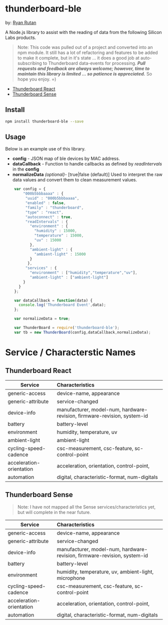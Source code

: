# thunderboard-ble
by: [Ryan Rutan](https://github.com/ryanrutan)

A Node.js library to assist with the reading of data from the following Silicon Labs products.

>Note:  This code was pulled out of a project and converted into an npm module.  It still has a lot of refactoring and features to be added to make it complete, but in it's state ... it does a good job at auto-subscribing to Thunderboard data-events for processing.  **_Pull requests and feedback are always welcome; however, time to maintain this library is limited ... so patience is appreciated._** So hope you enjoy. =)

- [Thunderboard React](http://www.silabs.com/products/development-tools/wireless/bluetooth/thunderboard-react-kit-sensor-cloud-connectivity)
- [Thunderboard Sense](https://www.silabs.com/products/development-tools/wireless/bluetooth/thunderboard-sense-kit)

## Install

```bash
npm install thunderboard-ble --save
```

## Usage
Below is an example use of this library.

- **config** - JSON map of ble devices by MAC address.
- **dataCallback** - Function to handle callbacks as defined by *readIntervals* in the **config**
- **normalizeData** *(optional)*- [true|false (default)] Used to interpret the raw data values and convert them to clean measurement values.

```javascript
    var config = {
        "000b5bbbaaaa" : {
         "uuid" : "000b5bbbaaaa",
         "enabled" : false,
         "family" : "thunderboard",
         "type" : "react",
         "autoconnect" : true,
         "readIntervals" : {
           "environment" : {
             "humidity" : 15000,
             "temperature" : 15000,
             "uv" : 15000
           },
           "ambient-light" : {
             "ambient-light" : 15000
           }
          },
         "services" : {
           "environment" : ["humidity","temperature","uv"],
           "ambient-light" : ["ambient-light"]
        }
      }
    };

    var dataCallback = function(data) {
      console.log('Thunderboard Event',data);
    };

    var normalizeData = true;

    var ThunderBoard = require('thunderboard-ble');
    var tb = new ThunderBoard(config,dataCallback,normalizeData);
```

# Service / Characterstic Names

## Thunderboard **React**

|   Service	|  Characteristics 	|
|---	|:--	|
| generic-access | device-name, appearance |
| generic-attribute	|  service-changed 	|
| device-info	|  manufacturer, model-num, hardware-revision, firmware-revision, system-id	|
| battery	| battery-level 	|
| environment	|  humidity, temperature, uv	|
| ambient-light	|  ambient-light 	|
| cycling-speed-cadence	|  csc-measurement, csc-feature, sc-control-point |
| acceleration-orientation	|  acceleration, orientation, control-point, 	|
| automation	|  digital, characteristic-format, num-digitals |

## Thunderboard **Sense**

> Note: I have not mapped all the Sense services/characteristics yet, but will complete in the near future.

|   Service	|  Characteristics 	|
|---	|:--	|
| generic-access | device-name, appearance |
| generic-attribute	|  service-changed 	|
| device-info	|  manufacturer, model-num, hardware-revision, firmware-revision, system-id	|
| battery	| battery-level 	|
| environment	|  humidity, temperature, uv, ambient-light, microphone	|
| cycling-speed-cadence	|  csc-measurement, csc-feature, sc-control-point |
| acceleration-orientation	|  acceleration, orientation, control-point, 	|
| automation	|  digital, characteristic-format, num-digitals |
